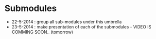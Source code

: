 Submodules
=
- 22-5-2014 : group all sub-modules under this umbrella
- 23-5-2014 : make presentation of each of the submodules - VIDEO IS COMMING SOON.. (tomorrow)
